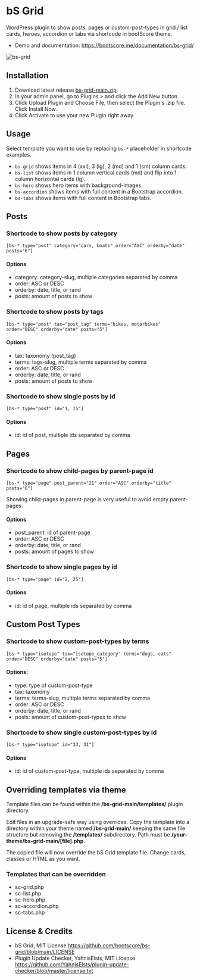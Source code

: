 # bS Grid

WordPress plugin to show posts, pages or custom-post-types in grid / list cards, heroes, accordion or tabs via shortcode in bootScore theme.

- Demo and documentation: https://bootscore.me/documentation/bs-grid/

<img src="https://lh3.googleusercontent.com/pw/AM-JKLUxNADNzUEZvT53A8bP1QXSGubd4GEHdhPZw4wx3IsCu0A4XT7uM0SNBfrTzplvmE9jFBXr_Twytum2cWrDg0Scgroha0IRcp_73Y6NL3GZUrOlVbeL4-WeQS-UbXL2JVmLxjqq7JFdDTbPXivTtJsjRg=w1904-h1530-no" alt="bs-grid">

## Installation
1. Download latest release [bs-grid-main.zip](https://github.com/bootscore/bs-grid/releases). 
2. In your admin panel, go to Plugins > and click the Add New button.
3. Click Upload Plugin and Choose File, then select the Plugin's .zip file. Click Install Now.
4. Click Activate to use your new Plugin right away.

## Usage

Select template you want to use by replacing `bs-*` placeholder in shortcode examples.

- `bs-grid` shows items in 4 (xxl), 3 (lg), 2 (md) and 1 (sm) column cards.
- `bs-list` shows items in 1 column vertical cards (md) and flip into 1 column horizontal cards (lg).
- `bs-hero` shows hero items with background-images. 
- `bs-accordion` shows items with full content in a Bootstrap accordion.
- `bs-tabs` shows items with full content in Bootstrap tabs.

## Posts

### Shortcode to show posts by category
`[bs-* type="post" category="cars, boats" order="ASC" orderby="date" posts="6"]`   

#### Options
- category: category-slug, multiple categories separated by comma
- order: ASC or DESC
- orderby: date, title, or rand
- posts: amount of posts to show

### Shortcode to show posts by tags
`[bs-* type="post" tax="post_tag" terms="bikes, motorbikes" order="DESC" orderby="date" posts="5"]`

#### Options
- tax: taxonomy (post_tag)
- terms: tags-slug, multiple terms separated by comma
- order: ASC or DESC
- orderby: date, title, or rand
- posts: amount of posts to show

### Shortcode to show single posts by id
`[bs-* type="post" id="1, 15"]`

#### Options
- id: id of post, multiple ids separated by comma 

## Pages

### Shortcode to show child-pages by parent-page id
`[bs-* type="page" post_parent="21" order="ASC" orderby="title" posts="6"]`

Showing child-pages in parent-page is very useful to avoid empty parent-pages.

#### Options
- post_parent: id of parent-page
- order: ASC or DESC
- orderby: date, title, or rand
- posts: amount of pages to show

### Shortcode to show single pages by id
`[bs-* type="page" id="2, 25"]`

#### Options
- id: id of page, multiple ids separated by comma 

## Custom Post Types

### Shortcode to show custom-post-types by terms
`[bs-* type="isotope" tax="isotope_category" terms="dogs, cats" order="DESC" orderby="date" posts="5"]`

#### Options:
- type: type of custom-post-type
- tax: taxonomy
- terms: terms-slug, multiple terms separated by comma
- order: ASC or DESC
- orderby: date, title, or rand
- posts: amount of custom-post-types to show 

### Shortcode to show single custom-post-types by id
`[bs-* type="isotope" id="33, 31"]`

#### Options
- id: id of custom-post-type, multiple ids separated by comma 

## Overriding templates via theme
Template files can be found within the **/bs-grid-main/templates/** plugin directory.

Edit files in an upgrade-safe way using overrides. Copy the template into a directory within your theme named **/bs-grid-main/** keeping the same file structure but removing the **/templates/** subdirectory. Path must be **/your-theme/bs-grid-main/[file].php**.

The copied file will now override the bS Grid template file. Change cards, classes or HTML as you want.

### Templates that can be overridden
- sc-grid.php
- sc-list.php
- sc-hero.php
- sc-accordion.php
- sc-tabs.php

## License & Credits
- bS Grid, MIT License https://github.com/bootscore/bs-grid/blob/main/LICENSE
- Plugin Update Checker, YahnisElsts, MIT License https://github.com/YahnisElsts/plugin-update-checker/blob/master/license.txt
